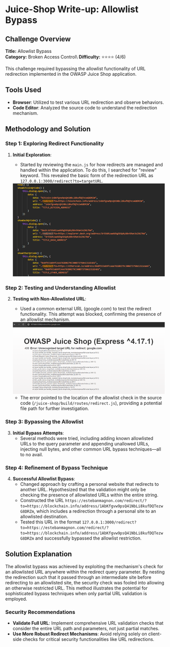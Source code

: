 # Juice-Shop Write-up: Allowlist Bypass

## Challenge Overview

**Title:** Allowlist Bypass\
**Category:** Broken Access Control\ 
**Difficulty:** ⭐⭐⭐⭐ (4/6)

This challenge required bypassing the allowlist functionality of URL redirection implemented in the OWASP Juice Shop application.

## Tools Used

- **Browser**: Utilized to test various URL redirection and observe behaviors.
- **Code Editor**: Analyzed the source code to understand the redirection mechanism.

## Methodology and Solution

### Step 1: Exploring Redirect Functionality

1. **Initial Exploration**:
   - Started by reviewing the `main.js` for how redirects are managed and handled within the application. To do this, I searched for "review" keyword. This revealed the basic form of the redirection URL as `127.0.0.1:3000/redirect?to=targetURL`.
   
   <img src="../assets/difficulty4/allowlist_bypass_1.png" alt="redirect example" width="700px">

### Step 2: Testing and Understanding Allowlist

2. **Testing with Non-Allowlisted URL**:
   - Used a common external URL (google.com) to test the redirect functionality. This attempt was blocked, confirming the presence of an allowlist mechanism.

   <img src="../assets/difficulty4/allowlist_bypass_2.png" alt="not allowed to redirect error" width="700px">

   - The error pointed to the location of the allowlist check in the source code (`/juice-shop/build/routes/redirect.js`), providing a potential file path for further investigation.

### Step 3: Bypassing the Allowlist

3. **Initial Bypass Attempts**:
   - Several methods were tried, including adding known allowlisted URLs to the query parameter and appending unallowed URLs, injecting null bytes, and other common URL bypass techniques—all to no avail.

### Step 4: Refinement of Bypass Technique

4. **Successful Allowlist Bypass**:
   - Changed approach by crafting a personal website that redirects to another URL. Hypothesized that the validation might only be checking the presence of allowlisted URLs within the entire string.
   - Constructed the URL `https://estebanmagnon.com/redirect/?to=https://blockchain.info/address/1AbKfgvw9psQ41NbLi8kufDQTezwG8DRZm`, which includes a redirection through a personal site to an allowlisted destination.
   - Tested this URL in the format `127.0.0.1:3000/redirect?to=https://estebanmagnon.com/redirect/?to=https://blockchain.info/address/1AbKfgvw9psQ41NbLi8kufDQTezwG8DRZm` and successfully bypassed the allowlist restriction.

## Solution Explanation

The allowlist bypass was achieved by exploiting the mechanism's check for an allowlisted URL anywhere within the redirect query parameter. By nesting the redirection such that it passed through an intermediate site before redirecting to an allowlisted site, the security check was fooled into allowing an otherwise restricted URL. This method illustrates the potential for sophisticated bypass techniques when only partial URL validation is employed.

### Security Recommendations

- **Validate Full URL**: Implement comprehensive URL validation checks that consider the entire URL path and parameters, not just partial matches.
- **Use More Robust Redirect Mechanisms**: Avoid relying solely on client-side checks for critical security functionalities like URL redirections.
